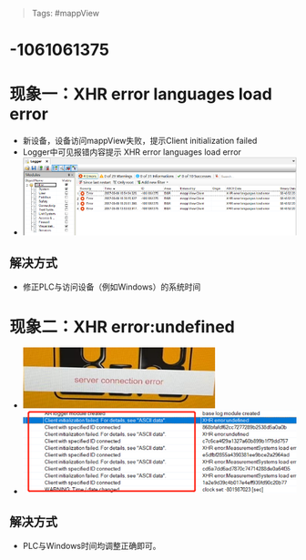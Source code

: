 > Tags: #mappView

# -1061061375

# 现象一：XHR error languages load error

- 新设备，设备访问mappView失败，提示Client initialization failed
- Logger中可见报错内容提示 XHR error languages load error
- ![](FILES/-1061061375/image-20230208150814056.png)

## 解决方式

- 修正PLC与访问设备（例如Windows）的系统时间

# 现象二：XHR error:undefined

- ![](FILES/-1061061375/image-20240701184000245.png)
- ![](FILES/-1061061375/image-20240701184016350.png)

## 解决方式

- PLC与Windows时间均调整正确即可。
